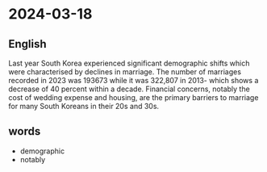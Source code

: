 # 2024-03-18

## English
Last year South Korea experienced
significant demographic shifts which were
characterised by declines in marriage. The
number of marriages recorded in 2023
was 193673 while it was 322,807 in 2013-
which shows a decrease of 40 percent
within a decade. Financial concerns,
notably the cost of wedding expense and
housing, are the primary barriers to 
marriage for many South Koreans in their
20s and 30s.

## words
* demographic
* notably
